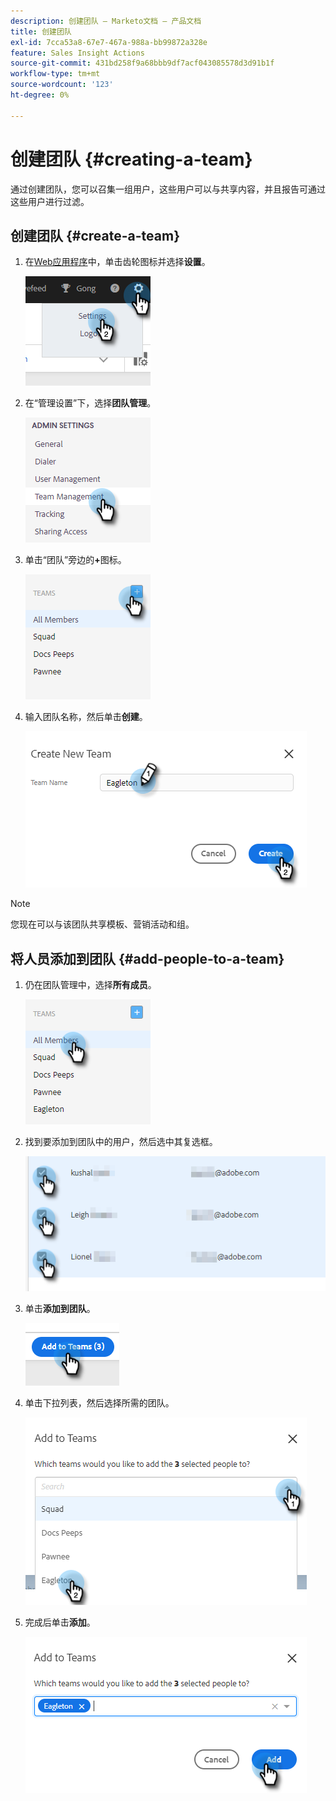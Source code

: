 ```yaml
---
description: 创建团队 — Marketo文档 — 产品文档
title: 创建团队
exl-id: 7cca53a8-67e7-467a-988a-bb99872a328e
feature: Sales Insight Actions
source-git-commit: 431bd258f9a68bbb9df7acf043085578d3d91b1f
workflow-type: tm+mt
source-wordcount: '123'
ht-degree: 0%

---
```


# 创建团队 {#creating-a-team}

通过创建团队，您可以召集一组用户，这些用户可以与共享内容，并且报告可通过这些用户进行过滤。

## 创建团队 {#create-a-team}

1. 在[Web应用程序](https://toutapp.com/login)中，单击齿轮图标并选择&#x200B;**设置**。

   ![](assets/creating-a-team-1.png)

1. 在“管理设置”下，选择&#x200B;**团队管理**。

   ![](assets/creating-a-team-2.png)

1. 单击“团队”旁边的&#x200B;**+**&#x200B;图标。

   ![](assets/creating-a-team-3.png)

1. 输入团队名称，然后单击&#x200B;**创建**。

   ![](assets/creating-a-team-4.png)

>[!NOTE]
>
>您现在可以与该团队共享模板、营销活动和组。

## 将人员添加到团队 {#add-people-to-a-team}

1. 仍在团队管理中，选择&#x200B;**所有成员**。

   ![](assets/creating-a-team-5.png)

1. 找到要添加到团队中的用户，然后选中其复选框。

   ![](assets/creating-a-team-6.png)

1. 单击&#x200B;**添加到团队**。

   ![](assets/creating-a-team-7.png)

1. 单击下拉列表，然后选择所需的团队。

   ![](assets/creating-a-team-8.png)

1. 完成后单击&#x200B;**添加**。

   ![](assets/creating-a-team-9.png)
